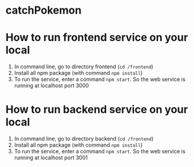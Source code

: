 # catchPokemon

# How to run frontend service on your local
1. In command line, go to directory frontend (`cd /frontend`)
2. Install all npm package (with command `npm install`)
3. To run the service, enter a command `npm start`. So the web service is running at localhost port 3000

# How to run backend service on your local
1. In command line, go to directory backend (`cd /frontend`)
2. Install all npm package (with command `npm install`)
3. To run the service, enter a command `npm start`. So the web service is running at localhost port 3001
